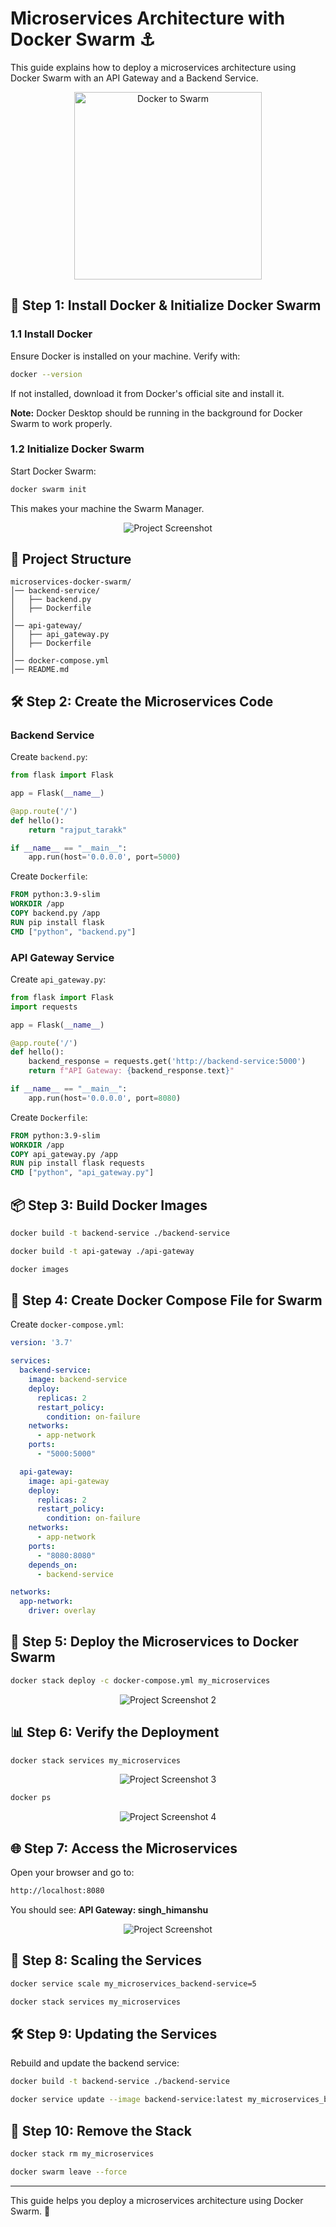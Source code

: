 # Microservices Architecture with Docker Swarm ⚓

This guide explains how to deploy a microservices architecture using Docker Swarm with an API Gateway and a Backend Service.

<p align="center">
  <img src="https://github.com/TarakKatoch/My-Docker-Dockyard/raw/6aa77085daae451d6bd1df2cc3d12c78998797b3/Microservices%20Architecture%20using%20Docker%20Swarm/assets/docker-to-swarm-1.png" alt="Docker to Swarm" width="300" />
</p>


## 🚀 Step 1: Install Docker & Initialize Docker Swarm

### 1.1 Install Docker
Ensure Docker is installed on your machine. Verify with:
```sh
docker --version
```
If not installed, download it from Docker's official site and install it.

**Note:** Docker Desktop should be running in the background for Docker Swarm to work properly.

### 1.2 Initialize Docker Swarm
Start Docker Swarm:
```sh
docker swarm init
```
This makes your machine the Swarm Manager.

<p align="center">
  <img src="https://github.com/TarakKatoch/My-Docker-Dockyard/raw/6608dac43e01c02694a65abaaeb704b9cb618708/Microservices%20Architecture%20using%20Docker%20Swarm/assets/Screenshot%202025-03-19%20015611.png" alt="Project Screenshot" />
</p>

## 📁 Project Structure
```
microservices-docker-swarm/
│── backend-service/
│   ├── backend.py
│   ├── Dockerfile
│
│── api-gateway/
│   ├── api_gateway.py
│   ├── Dockerfile
│
│── docker-compose.yml
│── README.md
```

## 🛠 Step 2: Create the Microservices Code

### Backend Service
Create `backend.py`:
```python
from flask import Flask

app = Flask(__name__)

@app.route('/')
def hello():
    return "rajput_tarakk"

if __name__ == "__main__":
    app.run(host='0.0.0.0', port=5000)
```
Create `Dockerfile`:
```dockerfile
FROM python:3.9-slim
WORKDIR /app
COPY backend.py /app
RUN pip install flask
CMD ["python", "backend.py"]
```

### API Gateway Service
Create `api_gateway.py`:
```python
from flask import Flask
import requests

app = Flask(__name__)

@app.route('/')
def hello():
    backend_response = requests.get('http://backend-service:5000')
    return f"API Gateway: {backend_response.text}"

if __name__ == "__main__":
    app.run(host='0.0.0.0', port=8080)
```
Create `Dockerfile`:
```dockerfile
FROM python:3.9-slim
WORKDIR /app
COPY api_gateway.py /app
RUN pip install flask requests
CMD ["python", "api_gateway.py"]
```

## 📦 Step 3: Build Docker Images
```sh
docker build -t backend-service ./backend-service
```
```sh
docker build -t api-gateway ./api-gateway
```
```sh
docker images
```

## 📜 Step 4: Create Docker Compose File for Swarm
Create `docker-compose.yml`:
```yaml
version: '3.7'

services:
  backend-service:
    image: backend-service
    deploy:
      replicas: 2
      restart_policy:
        condition: on-failure
    networks:
      - app-network
    ports:
      - "5000:5000"

  api-gateway:
    image: api-gateway
    deploy:
      replicas: 2
      restart_policy:
        condition: on-failure
    networks:
      - app-network
    ports:
      - "8080:8080"
    depends_on:
      - backend-service

networks:
  app-network:
    driver: overlay
```

## 🚀 Step 5: Deploy the Microservices to Docker Swarm
```sh
docker stack deploy -c docker-compose.yml my_microservices
```
<p align="center">
  <img src="My-Docker-Dockyard-main/Microservices Architecture using Docker Swarm/assets/Screenshot 2025-03-19 015836.png" alt="Project Screenshot 2" />
</p>

## 📊 Step 6: Verify the Deployment
```sh
docker stack services my_microservices
```
<p align="center">
  <img src="https://github.com/TarakKatoch/My-Docker-Dockyard/raw/1f2c3564c5332d4c1df541e133a6ffe858f5c3e5/Microservices%20Architecture%20using%20Docker%20Swarm/assets/Screenshot%202025-03-19%20015857.png" alt="Project Screenshot 3" />
</p>

```sh
docker ps
```
<p align="center">
  <img src="https://github.com/TarakKatoch/My-Docker-Dockyard/raw/1f2c3564c5332d4c1df541e133a6ffe858f5c3e5/Microservices%20Architecture%20using%20Docker%20Swarm/assets/Screenshot%202025-03-19%20015912.png" alt="Project Screenshot 4" />
</p>

## 🌐 Step 7: Access the Microservices
Open your browser and go to:
```sh
http://localhost:8080
```
You should see: **API Gateway: singh_himanshu**

<p align="center">
  <img src="My-Docker-Dockyard-main/Microservices Architecture using Docker Swarm/assets/Screenshot 2025-03-19 015441.png" alt="Project Screenshot" />
</p>

## 🔄 Step 8: Scaling the Services
```sh
docker service scale my_microservices_backend-service=5
```
```sh
docker stack services my_microservices
```

## 🛠 Step 9: Updating the Services
Rebuild and update the backend service:
```sh
docker build -t backend-service ./backend-service
```
```sh
docker service update --image backend-service:latest my_microservices_backend-service
```

## 🛑 Step 10: Remove the Stack
```sh
docker stack rm my_microservices
```
```sh
docker swarm leave --force
```

---
This guide helps you deploy a microservices architecture using Docker Swarm. 🚀
